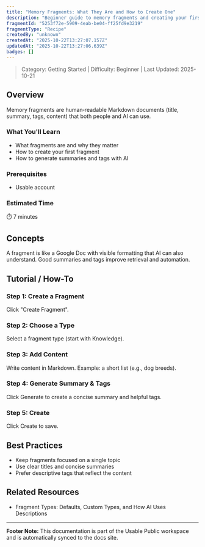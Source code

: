 ```yaml
---
title: "Memory Fragments: What They Are and How to Create One"
description: "Beginner guide to memory fragments and creating your first fragment with AI-generated summary and tags. Updated 2025."
fragmentId: "5253f72e-5909-4eab-be04-ff25fd9e3219"
fragmentType: "Recipe"
createdBy: "unknown"
createdAt: "2025-10-22T13:27:07.157Z"
updatedAt: "2025-10-22T13:27:06.639Z"
badges: []
---
```


> Category: Getting Started | Difficulty: Beginner | Last Updated: 2025-10-21

## Overview
Memory fragments are human‑readable Markdown documents (title, summary, tags, content) that both people and AI can use.

### What You'll Learn
- What fragments are and why they matter
- How to create your first fragment
- How to generate summaries and tags with AI

### Prerequisites
- Usable account

### Estimated Time
⏱️ 7 minutes

## Concepts
A fragment is like a Google Doc with visible formatting that AI can also understand. Good summaries and tags improve retrieval and automation.

## Tutorial / How-To

### Step 1: Create a Fragment
Click "Create Fragment".

### Step 2: Choose a Type
Select a fragment type (start with Knowledge).

### Step 3: Add Content
Write content in Markdown. Example: a short list (e.g., dog breeds).

### Step 4: Generate Summary & Tags
Click Generate to create a concise summary and helpful tags.

### Step 5: Create
Click Create to save.

## Best Practices
- Keep fragments focused on a single topic
- Use clear titles and concise summaries
- Prefer descriptive tags that reflect the content

## Related Resources
- Fragment Types: Defaults, Custom Types, and How AI Uses Descriptions

---
**Footer Note:** This documentation is part of the Usable Public workspace and is automatically synced to the docs site.
